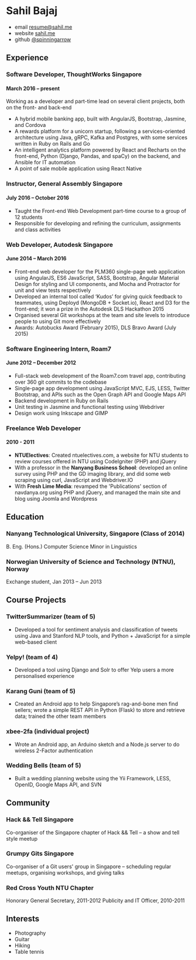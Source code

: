 ---
---

Sahil Bajaj
===========

- email <resume@sahil.me>
- website [sahil.me][]
- github [@spinningarrow][github]

Experience
----------

### Software Developer, ThoughtWorks Singapore
#### March 2016 – present

Working as a developer and part-time lead on several client projects, both on
the front- and back-end

- A hybrid mobile banking app, built with AngularJS, Bootstrap, Jasmine,
  and Cordova
- A rewards platform for a unicorn startup, following a services-oriented
  architecture using Java, gRPC, Kafka and Postgres, with some services
  written in Ruby on Rails and Go
- An intelligent analytics platform powered by React and Recharts on the
  front-end, Python (Django, Pandas, and spaCy) on the backend, and Ansible
  for IT automation
- A point of sale mobile application using React Native

### Instructor, General Assembly Singapore
#### July 2016 – October 2016

- Taught the Front-end Web Development part-time course to a group of 12
  students
- Responsible for developing and refining the curriculum, assignments and class
  activities

### Web Developer, Autodesk Singapore
#### June 2014 – March 2016

- Front-end web developer for the PLM360 single-page web application using
  AngularJS, ES6 JavaScript, SASS, Bootstrap, Angular Material Design for
  styling and UI components, and Mocha and Protractor for unit and view tests
  respectively
- Developed an internal tool called ‘Kudos’ for giving quick feedback to
  teammates, using Deployd (MongoDB + Socket.io), React and D3 for the
front-end;  it won a prize in the Autodesk DLS Hackathon 2015
- Organised several Git workshops at the team and site levels  to introduce
  people to using Git more effectively
- Awards: Autobucks Award (February 2015), DLS Bravo Award (July 2015)

### Software Engineering Intern, Roam7
#### June 2012 – December 2012

- Full-stack web development of the Roam7.com travel app, contributing over 360
  git commits to the codebase
- Single-page app development using JavaScript MVC, EJS, LESS, Twitter
  Bootstrap, and APIs such as the Open Graph API and Google Maps API
- Backend development in Ruby on Rails
- Unit testing in Jasmine and functional testing using Webdriver
- Design work using Inkscape and GIMP

### Freelance Web Developer
#### 2010 - 2011

- **NTUElectives**: Created ntuelectives.com, a website for NTU students to
  review courses offered in NTU using CodeIgniter (PHP) and jQuery
- With a professor in the **Nanyang Business School**: developed an online survey
  using PHP and the GD imaging library, and did some web scraping using curl,
  JavaScript and Webdriver.IO
- With **Fresh Lime Media**: revamped the 'Publications' section of navdanya.org
  using PHP and jQuery, and managed the main site and blog using Joomla and
  Wordpress

Education
---------

### Nanyang Technological University, Singapore (Class of 2014)
B. Eng. (Hons.) Computer Science
Minor in Linguistics

### Norwegian University of Science and Technology (NTNU), Norway
Exchange student, Jan 2013 – Jun 2013

Course Projects
---------------

### TwitterSummarizer (team of 5)

- Developed a tool for sentiment analysis and classification of tweets using
  Java and Stanford NLP tools, and Python + JavaScript for a simple web-based
client

### Yelpy! (team of 4)

- Developed a tool using Django and Solr to offer Yelp users a more
  personalised experience

### Karang Guni (team of 5)

- Created an Android app to help Singapore’s rag-and-bone men find sellers;
  wrote a simple REST API in Python (Flask) to store and retrieve data;
trained the other team members

### xbee-2fa (individual project)

- Wrote an Android app, an Arduino sketch and a Node.js server to do wireless
  2-Factor authentication

### Wedding Bells (team of 5)

- Built a wedding planning website using the Yii Framework, LESS, OpenID,
  Google Maps API, and SVN

Community
---------

### Hack && Tell Singapore

Co-organiser of the Singapore chapter of Hack && Tell – a show and tell style
meetup

### Grumpy Gits Singapore

Co-organiser of a Git users' group in Singapore – scheduling regular meetups,
organising workshops, and giving talks

### Red Cross Youth NTU Chapter

Honorary General Secretary, 2011-2012
Publicity and IT Officer, 2010-2011

Interests
---------

- Photography
- Guitar
- Hiking
- Table tennis

[sahil.me]: //sahil.me
[github]: https://github.com/spinningarrow
